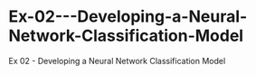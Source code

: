 # Ex-02---Developing-a-Neural-Network-Classification-Model
Ex 02 - Developing a Neural Network Classification Model
